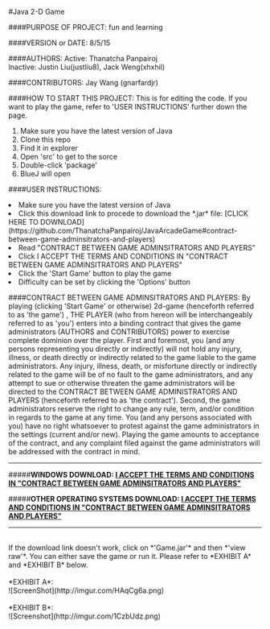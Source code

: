 #Java 2-D Game

####PURPOSE OF PROJECT: 
fun and learning

####VERSION or DATE: 
8/5/15

####AUTHORS: 
Active: Thanatcha Panpairoj
<br>
Inactive: Justin Liu(justliu8), Jack Weng(xhxhil)

####CONTRIBUTORS:
Jay Wang (gnarfardjr)

####HOW TO START THIS PROJECT: 
This is for editing the code. If you want to play the game, refer to 'USER INSTRUCTIONS' further down the page.
<ol>
<li>Make sure you have the latest version of Java</li>
<li>Clone this repo</li>
<li>Find it in explorer</li>
<li>Open 'src' to get to the sorce</li>
<li>Double-click 'package'</li>
<li>BlueJ will open</li>
</ol>

####USER INSTRUCTIONS: 
<li>Make sure you have the latest version of Java</li>
<li>Click this download link to procede to download the *.jar* file: [CLICK HERE TO DOWNLOAD](https://github.com/ThanatchaPanpairoj/JavaArcadeGame#contract-between-game-adminsitrators-and-players)</li>
<li>Read "CONTRACT BETWEEN GAME ADMINSITRATORS AND PLAYERS"</li>
<li>Click I ACCEPT THE TERMS AND CONDITIONS IN "CONTRACT BETWEEN GAME ADMINSITRATORS AND PLAYERS"</li>
<li>Click the 'Start Game' button to play the game</li>
<li>Difficulty can be set by clicking the 'Options' button</li>

####CONTRACT BETWEEN GAME ADMINSITRATORS AND PLAYERS:
By playing (clicking 'Start Game' or otherwise) 2d-game (henceforth referred to as 'the game') , THE PLAYER (who from hereon will be interchangeably referred to as 'you') enters into a binding contract that gives the game administrators (AUTHORS and CONTRIBUTORS) power to exercise complete dominion over the player. First and foremost, you (and any persons representing you directly or indirectly) will not hold any injury, illness, or death directly or indirectly related to the game liable to the game administrators. Any injury, illness, death, or misfortune directly or indirectly related to the game will be of no fault to the game administrators, and any attempt to sue or otherwise threaten the game administrators will be directed to the CONTRACT BETWEEN GAME ADMINISTRATORS AND PLAYERS (henceforth referred to as 'the contract'). Second, the game administrators reserve the right to change any rule, term, and/or condition in regards to the game at any time. You (and any persons associated with you) have no right whatsoever to protest against the game administrators in the settings (current and/or new). Playing the game amounts to acceptance of the contract, and any complaint filed against the game administrators will be addressed with the contract in mind.

---
#####**WINDOWS DOWNLOAD: [I ACCEPT THE TERMS AND CONDITIONS IN "CONTRACT BETWEEN GAME ADMINSITRATORS AND PLAYERS"](Game.exe?raw=true)**

#####**OTHER OPERATING SYSTEMS DOWNLOAD: [I ACCEPT THE TERMS AND CONDITIONS IN "CONTRACT BETWEEN GAME ADMINSITRATORS AND PLAYERS"](Game.jar?raw=true)**

---

<br>
If the download link doesn't work, click on *'Game.jar'* and then *'view raw'*. You can either save the game or run it. Please refer to *EXHIBIT A* and *EXHIBIT B* below.
<br>
<br>
*EXHIBIT A*:
<br>
![ScreenShot](http://imgur.com/HAqCg6a.png)
<br>
<br>
*EXHIBIT B*:
<br>
![Screenshot](http://imgur.com/1CzbUdz.png)
